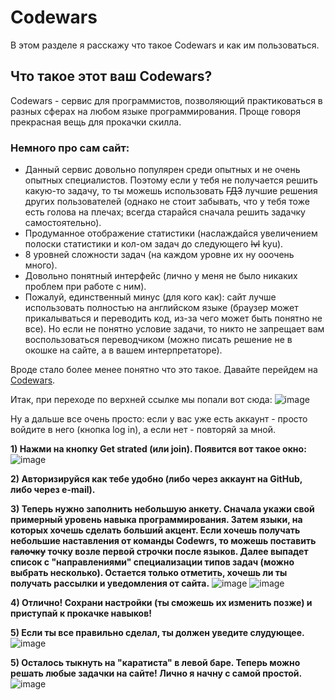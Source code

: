 # Codewars 

В этом разделе я расскажу что такое Codewars и как им пользоваться.

## Что такое этот ваш Codewars?

Codewars - сервис для программистов, позволяющий практиковаться в разных сферах на любом языке программирования. Проще говоря прекрасная вещь для прокачки скилла. 
### Немного про сам сайт:
- Данный сервис довольно популярен среди опытных и не очень опытных специалистов. Поэтому если у тебя не получается решить какую-то задачу, то ты можешь использовать <s>ГДЗ</s> лучшие решения других пользователей (однако не стоит забывать, что у тебя тоже есть голова на плечах; всегда старайся сначала решить задачку самостоятельно).
- Продуманное отображение статистики (наслаждайся увеличением полоски статистики и кол-ом задач до следующего <s>lvl</s> kyu).
- 8 уровней сложности задач (на каждом уровне их ну ооочень много).
- Довольно понятный интерфейс (лично у меня не было никаких проблем при работе с ним).
- Пожалуй, единственный минус (для кого как): сайт лучше использовать полностью на английском языке (браузер может прикалываться и переводить код, из-за чего может быть понятно не все). Но если не понятно условие задачи, то никто не запрещает вам воспользоваться переводчиком (можно писать решение не в окошке на сайте, а в вашем интерпретаторе).

Вроде стало более менее понятно что это такое. Давайте перейдем на <a href="https://www.codewars.com/">Codewars</a>.

Итак, при переходе по верхней ссылке мы попали вот сюда:
![image](https://github.com/0va1ski/Codewars/assets/172572941/8fe25278-6d65-478d-abaf-5da81b1a9bf5)

Ну а дальше все очень просто: если у вас уже есть аккаунт - просто войдите в него (кнопка log in), а если нет - повторяй за мной.

<strong>1) Нажми на кнопку Get strated (или join). Появится вот такое окно:</strong>
![image](https://github.com/0va1ski/Codewars/assets/172572941/bce74825-a21e-45f3-a606-e014d19494da)
 
<strong>2) Авторизируйся как тебе удобно (либо через аккаунт на GitHub, либо через e-mail).</strong>

<strong>3) Теперь нужно заполнить небольшую анкету. Сначала укажи свой примерный уровень навыка программирования. Затем языки, на которых хочешь сделать больший акцент. Если хочешь получать небольшие наставления от команды Codewrs, то можешь поставить <s>галочку</s> точку возле первой строчки после языков. Далее выпадет список с "направлениями" специализации типов задач (можно выбрать несколько). Остается только отметить, хочешь ли ты получать рассылки и уведомления от сайта.</strong>
![image](https://github.com/0va1ski/Codewars/assets/172572941/5e845fe1-91cd-4e90-9498-676846b38bb3)
![image](https://github.com/0va1ski/Codewars/assets/172572941/b009c482-fcec-4572-9848-7e7d1e1de5f2)

<strong>4) Отлично! Сохрани настройки (ты сможешь их изменить позже) и приступай к прокачке навыков!</strong>

<strong>5) Если ты все правильно сделал, ты должен уведите слудующее.</strong>
![image](https://github.com/user-attachments/assets/8713c365-9a12-4f30-8bbc-aeb4723a4433)

<strong>5) Осталось тыкнуть на "каратиста" в левой баре. Теперь можно решать любые задачки на сайте! Лично я начну с самой простой.</strong>
![image](https://github.com/user-attachments/assets/07ae05a4-3b5b-42dd-b304-e624a1cc5bc0)
